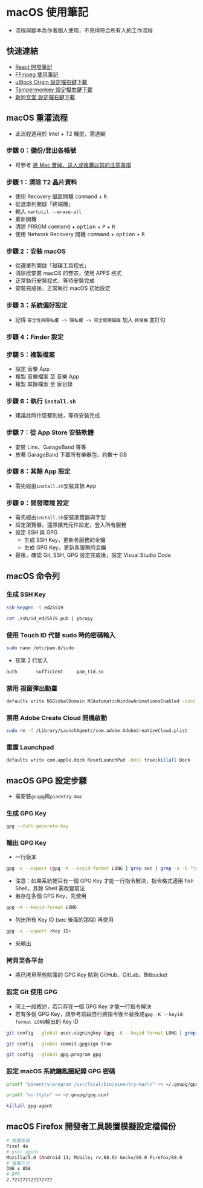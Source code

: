 # macOS 使用筆記

- 流程與腳本為作者個人使用，不見得符合所有人的工作流程

## 快速連結

- [React 開發筆記](react/README.md)
- [FFmpeg 使用筆記](ffmpeg/README.md)
- <a href="https://raw.githubusercontent.com/Florencea/my-macos-build/main/configs/ublock-advanced.txt" download>uBlock Origin 設定檔右鍵下載</a>
- <a href="https://github.com/Florencea/my-macos-build/raw/main/configs/tampermonkey-backup.txt" download>Tampermonkey 設定檔右鍵下載</a>
- <a href="https://github.com/Florencea/my-macos-build/raw/main/configs/tongwentang-pref.json" download>新同文堂 設定檔右鍵下載</a>

## macOS 重灌流程

- 此流程適用於 Intel + T2 機型，需連網

### 步驟 0：備份/登出各帳號

- 可參考 [將 Mac 賣掉、送人或換購以前的注意事項](https://support.apple.com/zh-tw/HT201065)

### 步驟 1：清除 T2 晶片資料

- 使用 Recovery 磁區開機 <kbd>command</kbd> + <kbd>R</kbd>
- 從選單列開啟「終端機」
- 輸入 `xartutil --erase-all`
- 重新開機
- 清除 PRROM <kbd>command</kbd> + <kbd>option</kbd> + <kbd>P</kbd> + <kbd>R</kbd>
- 使用 Network Recovery 開機 <kbd>command</kbd> + <kbd>option</kbd> + <kbd>R</kbd>

### 步驟 2：安裝 macOS

- 從選單列開啟「磁碟工具程式」
- 清除欲安裝 macOS 的卷宗，使用 APFS 格式
- 正常執行安裝程式，等待安裝完成
- 安裝完成後，正常執行 macOS 初始設定

### 步驟 3：系統偏好設定

- 記得 `安全性與隱私權 -> 隱私權 -> 完全取用磁碟` 加入 `終端機` 並打勾

### 步驟 4：Finder 設定

### 步驟 5：複製檔案

- 設定 音樂 App
- 複製 音樂檔案 至 音樂 App
- 複製 其餘檔案 至 家目錄

### 步驟 6：執行 `install.sh`

- 建議此時什麼都別做，等待安裝完成

### 步驟 7：從 App Store 安裝軟體

- 安裝 Line、GarageBand 等等
- 放著 GarageBand 下載所有樂器包，約數十 GB

### 步驟 8：其餘 App 設定

- 需先經由`install.sh`安裝其餘 App

### 步驟 9：開發環境 設定

- 需先經由`install.sh`安裝瀏覽器與字型
- 設定瀏覽器，還原擴充元件設定，登入所有服務
- 設定 SSH 與 GPG
  - 生成 SSH Key，更新各服務的金鑰
  - 生成 GPG Key，更新各服務的金鑰
- 最後，確認 Git, SSH, GPG 設定完成後，設定 Visual Studio Code

## macOS 命令列

### 生成 SSH Key

```bash
ssh-keygen -t ed25519
```

```bash
cat .ssh/id_ed25519.pub | pbcopy
```

### 使用 Touch ID 代替 sudo 時的密碼輸入

```bash
sudo nano /etc/pam.d/sudo
```

- 在第 2 行加入

```bash
auth       sufficient     pam_tid.so
```

### 禁用 視窗彈出動畫

```bash
defaults write NSGlobalDomain NSAutomaticWindowAnimationsEnabled -bool NO
```

### 禁用 Adobe Create Cloud 開機啟動

```bash
sudo rm -f /Library/LaunchAgents/com.adobe.AdobeCreativeCloud.plist
```

### 重置 Launchpad

```bash
defaults write com.apple.dock ResetLaunchPad -bool true;killall Dock
```

## macOS GPG 設定步驟

- 需安裝`gnupg`與`pinentry-mac`

### 生成 GPG Key

```bash
gpg --full-generate-key
```

### 輸出 GPG Key

- 一行版本

```bash
gpg -a --export (gpg -K --keyid-format LONG | grep sec | grep -o -E "\S{16}\s") | pbcopy
```

- 注意：如果系統裡只有一個 GPG Key 才能一行指令解決，指令格式適用 fish Shell，其餘 Shell 需改變寫法
- 若存在多個 GPG Key，先使用

```bash
gpg -K --keyid-format LONG
```

- 列出所有 Key ID (sec 後面的那個) 再使用

```bash
gpg -a --export <Key ID>
```

- 來輸出

### 拷貝至各平台

- 將已拷貝至剪貼簿的 GPG Key 貼到 GitHub、GitLab、Bitbucket

### 設定 Git 使用 GPG

- 同上一段敘述，若只存在一個 GPG Key 才能一行指令解決
- 若有多個 GPG Key，請參考前段自行將指令後半替換成`gpg -K --keyid-format LONG`輸出的 Key ID

```bash
git config --global user.signingkey (gpg -K --keyid-format LONG | grep sec | grep -o -E "\S{16}\s")
```

```bash
git config --global commit.gpgsign true
```

```bash
git config --global gpg.program gpg
```

### 設定 macOS 系統鑰匙圈紀錄 GPG 密碼

```bash
printf "pinentry-program /usr/local/bin/pinentry-mac\n" >> ~/.gnupg/gpg-agent.conf
```

```bash
printf "no-tty\n" >> ~/.gnupg/gpg.conf
```

```bash
killall gpg-agent
```

## macOS Firefox 開發者工具裝置模擬設定檔備份

```bash
# 裝置名稱
Pixel 4a
# user agent
Mozilla/5.0 (Android 11; Mobile; rv:88.0) Gecko/88.0 Firefox/88.0
# 螢幕尺寸
396 x 858
# DPR
2.727272727272727
```
